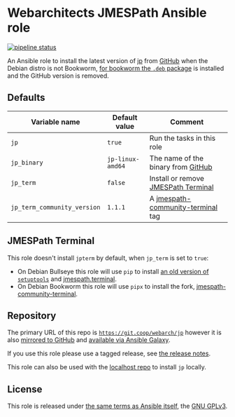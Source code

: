 # Webarchitects JMESPath Ansible role

[![pipeline status](https://git.coop/webarch/jp/badges/main/pipeline.svg)](https://git.coop/webarch/jp/-/commits/main)

An Ansible role to install the latest version of [jp](https://github.com/jmespath/jp) from [GitHub](https://github.com/jmespath/jp/releases/latest) when the Debian distro is not Bookworm, [for bookworm the `.deb` package](https://packages.debian.org/bookworm/jp) is installed and the GitHub version is removed.

## Defaults

| Variable name               | Default value    | Comment                                                                                           |
|-----------------------------|------------------|---------------------------------------------------------------------------------------------------|
| `jp`                        | `true`           | Run the tasks in this role                                                                        |
| `jp_binary`                 | `jp-linux-amd64` | The name of the binary from [GitHub](https://github.com/jmespath/jp/releases/latest)              |
| `jp_term`                   | `false`          | Install or remove [JMESPath Terminal](https://pypi.org/project/jmespath-terminal/)                |
| `jp_term_community_version` | `1.1.1`          | A [jmespath-community-terminal](https://github.com/jmespath-community/jmespath.terminal/tags) tag |

## JMESPath Terminal

This role doesn't install `jpterm` by default, when `jp_term` is set to `true`:

* On Debian Bullseye this role will use `pip` to install [an old version of `setuptools`](https://github.com/jmespath/jmespath.terminal/issues/19#issuecomment-1156039074) and [jmespath.terminal](https://github.com/jmespath/jmespath.terminal).
* On Debian Bookworm this role will use `pipx` to install the fork, [jmespath-community-terminal](https://github.com/jmespath-community/jmespath.terminal).

## Repository
 
The primary URL of this repo is [`https://git.coop/webarch/jp`](https://git.coop/webarch/jp) however it is also [mirrored to GitHub](https://github.com/webarch-coop/ansible-role-jp) and [available via Ansible Galaxy](https://galaxy.ansible.com/chriscroome/jp).

If you use this role please use a tagged release, see [the release notes](https://git.coop/webarch/jp/-/releases).

This role can also be used with the [localhost repo](https://git.coop/webarch/localhost) to install `jp` locally.

## License

This role is released under [the same terms as Ansible itself](https://github.com/ansible/ansible/blob/devel/COPYING), the [GNU GPLv3](LICENSE).
